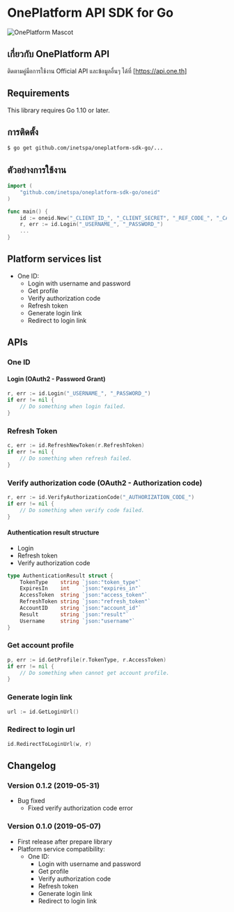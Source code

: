 # OnePlatform API SDK for Go

![OnePlatform Mascot](https://monitor.sdi.one.th/imagik/bj612eatpnstbpk7nhsg)

## เกี่ยวกับ OnePlatform API

ติดตามคู่มือการใช้งาน Official API และข้อมูลอื่นๆ ได้ที่ [https://api.one.th]

## Requirements

This library requires Go 1.10 or later.

## การติดตั้ง

```sh
$ go get github.com/inetspa/oneplatform-sdk-go/...
```

## ตัวอย่างการใช้งาน

```go
import (
    "github.com/inetspa/oneplatform-sdk-go/oneid"
)

func main() {
    id := oneid.New("_CLIENT_ID_", "_CLIENT_SECRET", "_REF_CODE_", "_CALLBACK_URL_")
    r, err := id.Login("_USERNAME_", "_PASSWORD_")
    ...
}
```

## Platform services list
* One ID:
    * Login with username and password
    * Get profile
    * Verify authorization code
    * Refresh token
    * Generate login link
    * Redirect to login link

## APIs

### One ID

#### Login (OAuth2 - Password Grant)
```go
r, err := id.Login("_USERNAME_", "_PASSWORD_")
if err != nil {
    // Do something when login failed.
}
```

### Refresh Token
```go
c, err := id.RefreshNewToken(r.RefreshToken)
if err != nil {
    // Do something when refresh failed.
}
```

### Verify authorization code (OAuth2 - Authorization code)
```go
r, err := id.VerifyAuthorizationCode("_AUTHORIZATION_CODE_")
if err != nil {
    // Do something when verify code failed.
}
```

#### Authentication result structure
- Login
- Refresh token
- Verify authorization code
```go
type AuthenticationResult struct {
	TokenType    string `json:"token_type"`
	ExpiresIn    int    `json:"expires_in"`
	AccessToken  string `json:"access_token"`
	RefreshToken string `json:"refresh_token"`
	AccountID    string `json:"account_id"`
	Result       string `json:"result"`
	Username     string `json:"username"`
}
```

### Get account profile
```go
p, err := id.GetProfile(r.TokenType, r.AccessToken)
if err != nil {
    // Do something when cannot get account profile.
}
```

### Generate login link
```go
url := id.GetLoginUrl()
```

### Redirect to login url
```go
id.RedirectToLoginUrl(w, r)
```

## Changelog

### Version 0.1.2 (2019-05-31)

* Bug fixed
    * Fixed verify authorization code error

### Version 0.1.0 (2019-05-07)

* First release after prepare library
* Platform service compatibility:
    * One ID:
        * Login with username and password
        * Get profile
        * Verify authorization code
        * Refresh token
        * Generate login link
        * Redirect to login link

[https://api.one.th]: <https://api.one.th>

